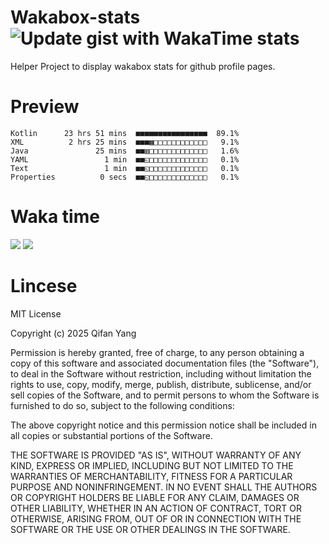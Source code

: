  # Wakabox-stats ![Update gist with WakaTime stats](https://github.com/underwindfall/wakabox-stats/workflows/Update%20gist%20with%20WakaTime%20stats/badge.svg)

  Helper Project to display wakabox stats for github profile pages. 
 # Preview 
  
  ```  
 Kotlin      23 hrs 51 mins  ■■■■■■■■■■■■■■■■  89.1%
XML          2 hrs 25 mins  ■■■▦□□□□□□□□□□□□   9.1%
Java               25 mins  ■■▥□□□□□□□□□□□□□   1.6%
YAML                 1 min  ■■◱□□□□□□□□□□□□□   0.1%
Text                 1 min  ■■◱□□□□□□□□□□□□□   0.1%
Properties          0 secs  ■■◱□□□□□□□□□□□□□   0.1% 
 ``` 
  
 
 
  
  # Waka time 

  ![](https://wakatime.com/share/@underwindfall/04fb31b6-0c1f-434d-b3a5-ac5e62f5364c.svg)
  ![](https://wakatime.com/share/@underwindfall/3d98f640-5c0f-4faf-b8df-1c48dec045b2.svg)
  
  # Lincese 

  MIT License

  Copyright (c) 2025 Qifan Yang
  
  Permission is hereby granted, free of charge, to any person obtaining a copy
  of this software and associated documentation files (the "Software"), to deal
  in the Software without restriction, including without limitation the rights
  to use, copy, modify, merge, publish, distribute, sublicense, and/or sell
  copies of the Software, and to permit persons to whom the Software is
  furnished to do so, subject to the following conditions:
  
  The above copyright notice and this permission notice shall be included in all
  copies or substantial portions of the Software.
  
  THE SOFTWARE IS PROVIDED "AS IS", WITHOUT WARRANTY OF ANY KIND, EXPRESS OR
  IMPLIED, INCLUDING BUT NOT LIMITED TO THE WARRANTIES OF MERCHANTABILITY,
  FITNESS FOR A PARTICULAR PURPOSE AND NONINFRINGEMENT. IN NO EVENT SHALL THE
  AUTHORS OR COPYRIGHT HOLDERS BE LIABLE FOR ANY CLAIM, DAMAGES OR OTHER
  LIABILITY, WHETHER IN AN ACTION OF CONTRACT, TORT OR OTHERWISE, ARISING FROM,
  OUT OF OR IN CONNECTION WITH THE SOFTWARE OR THE USE OR OTHER DEALINGS IN THE
  SOFTWARE.
